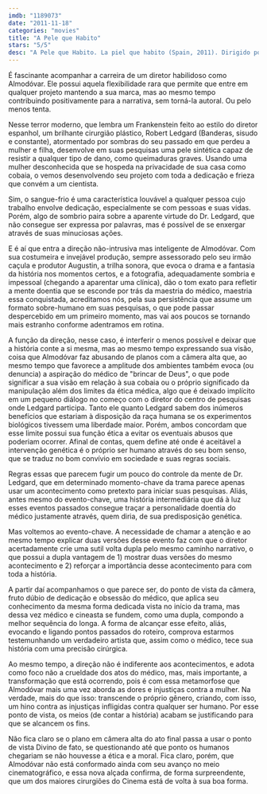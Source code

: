 ```yaml
---
imdb: "1189073"
date: "2011-11-18"
categories: "movies"
title: "A Pele que Habito"
stars: "5/5"
desc: "A Pele que Habito. La piel que habito (Spain, 2011). Dirigido por Pedro Almodóvar. Escrito por Agustín Almodóvar, Pedro Almodóvar, Thierry Jonquet. Com Antonio Banderas, Elena Anaya, Marisa Paredes, Jan Cornet, Roberto Álamo, Eduard Fernández, José Luis Gómez, Blanca Suárez, Susi Sánchez."
---
```

É fascinante acompanhar a carreira de um diretor habilidoso como Almodóvar. Ele possui aquela flexibilidade rara que permite que entre em qualquer projeto mantendo a sua marca, mas ao mesmo tempo contribuindo positivamente para a narrativa, sem torná-la autoral. Ou pelo menos tenta.

Nesse terror moderno, que lembra um Frankenstein feito ao estilo do diretor espanhol, um brilhante cirurgião plástico, Robert Ledgard (Banderas, sisudo e constante), atormentado por sombras do seu passado em que perdeu a mulher e filha, desenvolve em suas pesquisas uma pele sintética capaz de resistir a qualquer tipo de dano, como queimaduras graves. Usando uma mulher desconhecida que se hospeda na privacidade de sua casa como cobaia, o vemos desenvolvendo seu projeto com toda a dedicação e frieza que convém a um cientista.

Sim, o sangue-frio é uma característica louvável a qualquer pessoa cujo trabalho envolve dedicação, especialmente se com pessoas e suas vidas. Porém, algo de sombrio paira sobre a aparente virtude do Dr. Ledgard, que não consegue ser expressa por palavras, mas é possível de se enxergar através de suas minuciosas ações.

E é aí que entra a direção não-intrusiva mas inteligente de Almodóvar. Com sua costumeira e invejável produção, sempre assessorado pelo seu irmão caçula e produtor Augustin, a trilha sonora, que evoca o drama e a fantasia da história nos momentos certos, e a fotografia, adequadamente sombria e impessoal (chegando a aparentar uma clínica), dão o tom exato para refletir a mente doentia que se esconde por trás da maestria do médico, maestria essa conquistada, acreditamos nós, pela sua persistência que assume um formato sobre-humano em suas pesquisas, o que pode passar despercebido em um primeiro momento, mas vai aos poucos se tornando mais estranho conforme adentramos em rotina.

A função da direção, nesse caso, é interferir o menos possível e deixar que a história conte a si mesma, mas ao mesmo tempo expressando sua visão, coisa que Almodóvar faz abusando de planos com a câmera alta que, ao mesmo tempo que favorece a amplitude dos ambientes também evoca (ou denuncia) a aspiração do médico de "brincar de Deus", o que pode significar a sua visão em relação à sua cobaia ou o próprio significado da manipulação além dos limites da ética médica, algo que é deixado implícito em um pequeno diálogo no começo com o diretor do centro de pesquisas onde Ledgard participa. Tanto ele quanto Ledgard sabem dos inúmeros benefícios que estariam à disposição da raça humana se os experimentos biológicos tivessem uma liberdade maior. Porém, ambos concordam que esse limite possui sua função ética a evitar os eventuais abusos que poderiam ocorrer. Afinal de contas, quem define até onde é aceitável a intervenção genética é o próprio ser humano através do seu bom senso, que se traduz no bom convívio em sociedade e suas regras sociais.

Regras essas que parecem fugir um pouco do controle da mente de Dr. Ledgard, que em determinado momento-chave da trama parece apenas usar um acontecimento como pretexto para iniciar suas pesquisas. Aliás, antes mesmo do evento-chave, uma história intermediária que dá à luz esses eventos passados consegue traçar a personalidade doentia do médico justamente através, quem diria, de sua predisposição genética.

Mas voltemos ao evento-chave. A necessidade de chamar a atenção e ao mesmo tempo explicar duas versões desse evento faz com que o diretor acertadamente crie uma sutil volta dupla pelo mesmo caminho narrativo, o que possui a dupla vantagem de 1) mostrar duas versões do mesmo acontecimento e 2) reforçar a importância desse acontecimento para com toda a história.

A partir daí acompanhamos o que parece ser, do ponto de vista da câmera, fruto dúbio de dedicação e obsessão do médico, que aplica seu conhecimento da mesma forma dedicada vista no início da trama, mas dessa vez médico e cineasta se fundem, como uma dupla, compondo a melhor sequência do longa. A forma de alcançar esse efeito, aliás, evocando e ligando pontos passados do roteiro, comprova estarmos testemunhando um verdadeiro artista que, assim como o médico, tece sua história com uma precisão cirúrgica.

Ao mesmo tempo, a direção não é indiferente aos acontecimentos, e adota como foco não a crueldade dos atos do médico, mas, mais importante, a transformação que está ocorrendo, pois é com essa metamorfose que Almodóvar mais uma vez aborda as dores e injustiças contra a mulher. Na verdade, mais do que isso: transcende o próprio gênero, criando, com isso, um hino contra as injustiças infligidas contra qualquer ser humano. Por esse ponto de vista, os meios (de contar a história) acabam se justificando para que se alcancem os fins.

Não fica claro se o plano em câmera alta do ato final passa a usar o ponto de vista Divino de fato, se questionando até que ponto os humanos chegariam se não houvesse a ética e a moral. Fica claro, porém, que Almodóvar não está conformado ainda com seu avanço no meio cinematográfico, e essa nova alçada confirma, de forma surpreendente, que um dos maiores cirurgiões do Cinema está de volta à sua boa forma.

